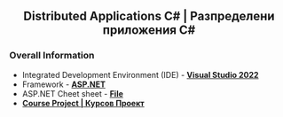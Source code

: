 <h2 align="center">Distributed Applications C# | Разпределени приложения C#</h2>

### Overall Information
* Integrated Development Environment (IDE) - [**Visual Studio 2022**](https://visualstudio.microsoft.com/vs/)
* Framework - [**ASP.NET**](https://dotnet.microsoft.com/en-us/apps/aspnet)
* ASP.NET Cheet sheet - [**File**](https://github.com/rythm-net/PU-Informatics/blob/main/III%20%D0%BA%D1%83%D1%80%D1%81/I%20%D1%81%D0%B5%D0%BC%D0%B5%D1%81%D1%82%D1%8A%D1%80/%D0%A0%D0%B0%D0%B7%D0%BF%D1%80%D0%B5%D0%B4%D0%B5%D0%BB%D0%B5%D0%BD%D0%B8%20%D0%BF%D1%80%D0%B8%D0%BB%D0%BE%D0%B6%D0%B5%D0%BD%D0%B8%D1%8F%20C%23/ASP.NET%20Cheatsheet.docx)
* [**Course Project | Курсов Проект**](https://github.com/rythm-net/WebApiJwt/)
